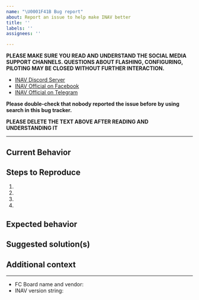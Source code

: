 ```yaml
---
name: "\U0001F41B Bug report"
about: Report an issue to help make INAV better
title: ''
labels: ''
assignees: ''

---
```


**PLEASE MAKE SURE YOU READ AND UNDERSTAND THE SOCIAL MEDIA SUPPORT CHANNELS. QUESTIONS ABOUT FLASHING, CONFIGURING, PILOTING MAY BE CLOSED WITHOUT FURTHER INTERACTION.**

* [INAV Discord Server](https://discord.gg/peg2hhbYwN)
* [INAV Official on Facebook](https://www.facebook.com/groups/INAVOfficial)
* [INAV Official on Telegram](https://t.me/INAVFlight)

**Please double-check that nobody reported the issue before by using search in this bug tracker.**

**PLEASE DELETE THE TEXT ABOVE AFTER READING AND UNDERSTANDING IT**

****


## Current Behavior
<!-- If applicable, add screenshots, videos and blackbox logs to help explain your problem. -->

## Steps to Reproduce
<!-- Steps to reproduce the behavior: -->
1.
2.
3.
4.

## Expected behavior
<!-- A clear and concise description of what you expected to happen. -->

## Suggested solution(s)
<!-- How could we solve this issue? What changes would need to made to INAV? -->

## Additional context
<!-- Add any other context about the problem here.  -->
<!-- Go to CLI, execute `diff` command copy its output to [PasteBin](https://pastebin.com) and provide a link to a paste here -->

---
<!-- PLEASE FILL THIS OUT -->
<!-- Use CLI 'version' command to get version string -->

- FC Board name and vendor:
- INAV version string:
